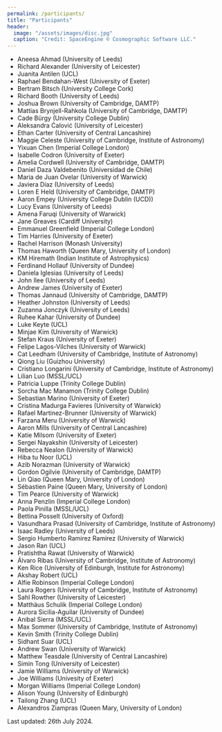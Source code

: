 ```yaml
---
permalink: /participants/
title: "Participants"
header:
  image: "/assets/images/disc.jpg"
  caption: "Credit: SpaceEngine © Cosmographic Software LLC."
---
```


- Aneesa Ahmad (University of Leeds)
- Richard Alexander (University of Leicester)
- Juanita Antilen (UCL)
- Raphael Bendahan-West (University of Exeter)
- Bertram Bitsch (University College Cork)
- Richard Booth (University of Leeds)
- Joshua Brown (University of Cambridge, DAMTP)
- Mattias Brynjell-Rahkola (University of Cambridge, DAMTP)
- Cade Bürgy (University College Dublin)
- Aleksandra Ćalović (University of Leicester)
- Ethan Carter (University of Central Lancashire)
- Maggie Celeste (University of Cambridge, Institute of Astronomy)
- Yixuan Chen (Imperial College London)
- Isabelle Codron (University of Exeter)
- Amelia Cordwell (University of Cambridge, DAMTP)
- Daniel Daza Valdebenito (Universidad de Chile)
- Maria de Juan Ovelar (University of Warwick)
- Javiera Díaz (University of Leeds)
- Loren E Held (University of Cambridge, DAMTP)
- Aaron Empey (University College Dublin (UCD))
- Lucy Evans (University of Leeds)
- Amena Faruqi (University of Warwick)
- Jane Greaves (Cardiff University)
- Emmanuel Greenfield (Imperial College London)
- Tim Harries (University of Exeter)
- Rachel Harrison (Monash University)
- Thomas Haworth (Queen Mary, University of London)
- KM Hiremath (Indian Institute of Astrophysics)
- Ferdinand Hollauf (University of Dundee)
- Daniela Iglesias (University of Leeds)
- John Ilee (University of Leeds)
- Andrew James (University of Exeter)
- Thomas Jannaud (University of Cambridge, DAMTP)
- Heather Johnston (University of Leeds)
- Zuzanna Jonczyk (University of Leeds)
- Ruhee Kahar (University of Dundee)
- Luke Keyte (UCL)
- Minjae Kim (University of Warwick)
- Stefan Kraus (University of Exeter)
- Felipe Lagos-Vilches (University of Warwick)
- Cat Leedham (University of Cambridge, Institute of Astronomy)
- Qiong Liu (Guizhou University)
- Cristiano Longarini (University of Cambridge, Institute of Astronomy)
- Lilian Luo (MSSL/UCL)
- Patricia Luppe (Trinity College Dublin)
- Sorcha Mac Manamon (Trinity College Dublin)
- Sebastian Marino (University of Exeter)
- Cristina Madurga Favieres (University of Warwick)
- Rafael Martinez-Brunner (University of Warwick)
- Farzana Meru (University of Warwick)
- Aaron Mills (University of Central Lancashire)
- Katie Milsom (University of Exeter)
- Sergei Nayakshin (University of Leicester)
- Rebecca Nealon (University of Warwick)
- Hiba tu Noor (UCL)
- Azib Norazman (University of Warwick)
- Gordon Ogilvie (University of Cambridge, DAMTP)
- Lin Qiao (Queen Mary, University of London)
- Sébastien Paine (Queen Mary, University of London)
- Tim Pearce (University of Warwick)
- Anna Penzlin (Imperial College London)
- Paola Pinilla (MSSL/UCL)
- Bettina Posselt (University of Oxford)
- Vasundhara Prasad (University of Cambridge, Institute of Astronomy)
- Isaac Radley (University of Leeds)
- Sergio Humberto Ramirez Ramirez (University of Warwick)
- Jason Ran (UCL)
- Pratishtha Rawat (University of Warwick)
- Álvaro Ribas (University of Cambridge, Institute of Astronomy)
- Ken Rice (University of Edinburgh, Institute for Astronomy)
- Akshay Robert (UCL)
- Alfie Robinson (Imperial College London)
- Laura Rogers (University of Cambridge, Institute of Astronomy)
- Sahl Rowther (University of Leicester)
- Matthäus Schulik (Imperial College London)
- Aurora Sicilia-Aguilar (University of Dundee)
- Anibal Sierra (MSSL/UCL)
- Max Sommer (University of Cambridge, Institute of Astronomy)
- Kevin Smith (Trinity College Dublin)
- Sidhant Suar (UCL)
- Andrew Swan (University of Warwick)
- Matthew Teasdale (University of Central Lancashire)
- Simin Tong (University of Leicester)
- Jamie Williams (University of Warwick)
- Joe Williams (Univesity of Exeter)
- Morgan Williams (Imperial College London)
- Alison Young (University of Edinburgh)
- Tailong Zhang (UCL)
- Alexandros Ziampras (Queen Mary, University of London)

Last updated: 26th July 2024.

